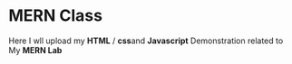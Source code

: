 # MERN Class

Here I wll upload my **HTML** / **css**and **Javascript** Demonstration related to My **MERN Lab**
